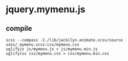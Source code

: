 # jquery.mymenu.js

## compile

```
scss --compass -I./lib/jackilyn.animate.scss/source sass/_mymenu.scss:css/mymenu.css
uglifyjs js/mymenu.js > js/mymenu.min.js
uglifycss css/mymenu.css > css/mymenu.min.css
```

